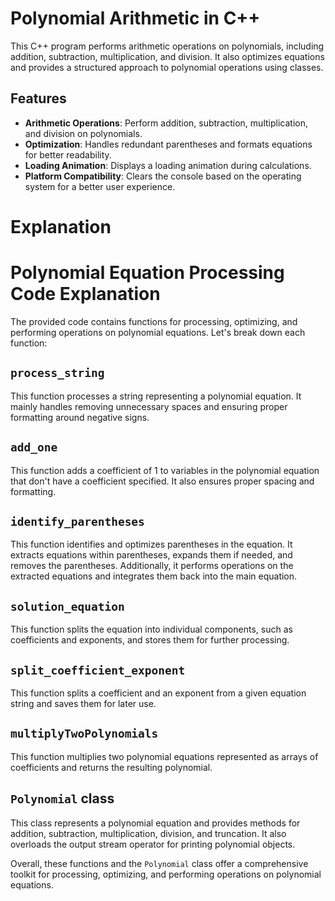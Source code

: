 # Polynomial Arithmetic in C++

This C++ program performs arithmetic operations on polynomials, including addition, subtraction, multiplication, and division. It also optimizes equations and provides a structured approach to polynomial operations using classes.

## Features

- **Arithmetic Operations**: Perform addition, subtraction, multiplication, and division on polynomials.
- **Optimization**: Handles redundant parentheses and formats equations for better readability.
- **Loading Animation**: Displays a loading animation during calculations.
- **Platform Compatibility**: Clears the console based on the operating system for a better user experience.

# Explanation 

# Polynomial Equation Processing Code Explanation

The provided code contains functions for processing, optimizing, and performing operations on polynomial equations. Let's break down each function:

## `process_string`

This function processes a string representing a polynomial equation. It mainly handles removing unnecessary spaces and ensuring proper formatting around negative signs.

## `add_one`

This function adds a coefficient of 1 to variables in the polynomial equation that don't have a coefficient specified. It also ensures proper spacing and formatting.

## `identify_parentheses`

This function identifies and optimizes parentheses in the equation. It extracts equations within parentheses, expands them if needed, and removes the parentheses. Additionally, it performs operations on the extracted equations and integrates them back into the main equation.

## `solution_equation`

This function splits the equation into individual components, such as coefficients and exponents, and stores them for further processing.

## `split_coefficient_exponent`

This function splits a coefficient and an exponent from a given equation string and saves them for later use.

## `multiplyTwoPolynomials`

This function multiplies two polynomial equations represented as arrays of coefficients and returns the resulting polynomial.

## `Polynomial` class

This class represents a polynomial equation and provides methods for addition, subtraction, multiplication, division, and truncation. It also overloads the output stream operator for printing polynomial objects.

Overall, these functions and the `Polynomial` class offer a comprehensive toolkit for processing, optimizing, and performing operations on polynomial equations.

